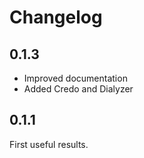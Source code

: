 # Changelog

## 0.1.3

- Improved documentation
- Added Credo and Dialyzer

## 0.1.1

First useful results.


